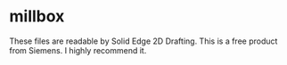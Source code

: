 millbox
=======

These files are readable by Solid Edge 2D Drafting.  This is a free product from Siemens.  I 
highly recommend it.


